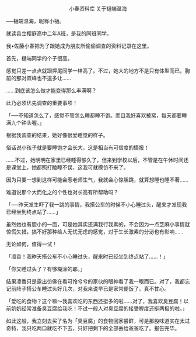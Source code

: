 <p align="center">小春资料库 关于樋端温海</p>

──樋端温海，昵称小樋。

就读县立樱庭高中二年A班，是我的同班同学。

我•佐藤小春把为了跟她成为朋友所偷偷调查的资料记录在这里。

首先，樋端同学的个子很高。

感觉只差一点点就跟押尾同学一样高了。不过，她大的地方不是只有体型而已，胸前的那对双峰也不遑多让……

……到底该怎么做才能变得那么丰满啊？

此乃必须优先调查的重要事项！

「──不知道怎么了，感觉不管怎么睡都睡不饱。而且我好喜欢被窝，每天都要睡满九个钟头喔。」

根据我调查的结果，她好像很爱睡觉的样子。

俗话说小孩子就是要睡饱才会长大，这是相当有可信度的情报！

……不过，她明明在家里已经睡得够久了，但来到学校以后，不管是在午休时间还是课堂上，她都照打瞌睡不误，这我可就模仿不来了。

因为只要一想到这样可能会惹老师生气，我就会心惊胆跳，就算想睡也睡不著……

难道说那个大而化之的个性也对长高有所帮助吗？

「──昨天发生吓了我一跳的事情，我搭公车的时候不小心睡过头，醒来才发现我已经坐到终点站了……」

虽然她也有胆小的一面，可是她其实还满我行我素的，不会因为一点芝麻小事情就惊慌失措。搞不好那种给人无忧无虑的感觉，对于生长激素的分泌也有影响……

无论如何，值得一试！

「凛香！我昨天搭公车不小心睡过头，醒来时已经坐到终点站了……！」

「你又睡过头了？有够糊涂的耶。」

结果凛香只是露出彷佛在看可怜兮兮的家伙的眼神看了我一眼而已。对了，我都忘记前阵子搭公车睡过头好几次，对我来说早已是家常便饭了。真不甘心。

「爱吃的食物？这个嘛～我喜欢吃的东西还挺多的啦……对了，我喜欢臭豆腐！以前奶奶经常准备臭豆腐给我吃！不过一般人对臭豆腐的接受程度还挺两极的啦。」

如此这般，我立刻去买了名为「臭豆腐」的食物回家尝鲜，可是那股味道实在太过奇特，我只吃两口就吃不下去，只好把剩下的全部丢给爸爸吃了。报告完毕。

